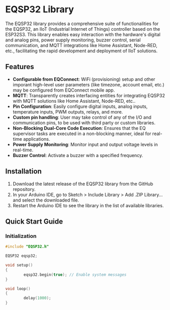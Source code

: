 # EQSP32 Library

The EQSP32 library provides a comprehensive suite of functionalities for the EQSP32,
an IIoT (Industrial Internet of Things) controller based on the ESP32S3.
This library enables easy interaction with the hardware's digital and analog pins,
power supply monitoring, buzzer control, serial communication, and MQTT integrations like Home Assistant, Node-RED, etc.,
facilitating the rapid development and deployment of IIoT solutions.

## Features

- **Configurable from EQConnect**: WiFi (provisioning) setup and other imporant high-level user parameters (like timezone, account email, etc.) may be configured from EQConnect mobile app.
- **MQTT**: Transparently creates interfacing entities for integrating EQSP32 with MQTT solutions like Home Assistant, Node-RED, etc..
- **Pin Configuration**: Easily configure digital inputs, analog inputs, temperature inputs, PWM outputs, relays, and more.
- **Custom pin handling**: User may take control of any of the I/O and communication pins, to be used with third party or custom libraries.
- **Non-Blocking Dual-Core Code Execution**: Ensures that the EQ supervisor tasks are executed in a non-blocking manner, ideal for real-time applications.
- **Power Supply Monitoring**: Monitor input and output voltage levels in real-time.
- **Buzzer Control**: Activate a buzzer with a specified frequency.

## Installation

1. Download the latest release of the EQSP32 library from the GitHub repository.
2. In your Arduino IDE, go to Sketch > Include Library > Add .ZIP Library... and select the downloaded file.
3. Restart the Arduino IDE to see the library in the list of available libraries.

## Quick Start Guide

### Initialization

```cpp
#include "EQSP32.h"

EQSP32 eqsp32;

void setup()
{
    	eqsp32.begin(true);	// Enable system messages
}

void loop()
{
    	delay(1000);
}
